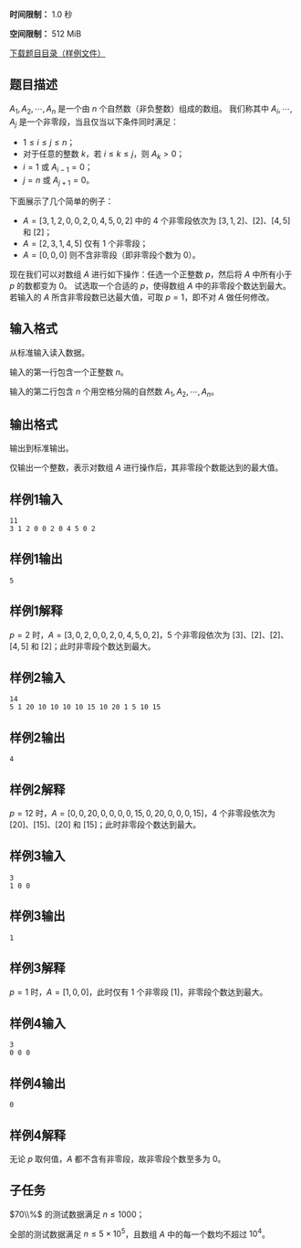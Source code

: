 


**时间限制：** 1.0 秒 


**空间限制：** 512 MiB

[下载题目目录（样例文件）](examples/CSP202109-2.zip)




## 题目描述

$A_1, A_2, \cdots, A_n$ 是一个由 $n$ 个自然数（非负整数）组成的数组。
我们称其中 $A_i, \cdots, A_j$ 是一个非零段，当且仅当以下条件同时满足：

* $1 \leq i \leq j \leq n$；
* 对于任意的整数 $k$，若 $i \leq k \leq j$，则 $A_k > 0$；
* $i = 1$ 或 $A_{i-1} = 0$；
* $j = n$ 或 $A_{j+1} = 0$。

下面展示了几个简单的例子：

* $A = [3, 1, 2, 0, 0, 2, 0, 4, 5, 0, 2]$ 中的 $4$ 个非零段依次为 $[3, 1, 2]$、$[2]$、$[4, 5]$ 和 $[2]$；
* $A = [2, 3, 1, 4, 5]$ 仅有 $1$ 个非零段；
* $A = [0, 0, 0]$ 则不含非零段（即非零段个数为 $0$）。

现在我们可以对数组 $A$ 进行如下操作：任选一个正整数 $p$，然后将 $A$ 中所有小于 $p$ 的数都变为 $0$。
试选取一个合适的 $p$，使得数组 $A$ 中的非零段个数达到最大。
若输入的 $A$ 所含非零段数已达最大值，可取 $p=1$，即不对 $A$ 做任何修改。

## 输入格式

从标准输入读入数据。

输入的第一行包含一个正整数 $n$。

输入的第二行包含 $n$ 个用空格分隔的自然数 $A_1, A_2, \cdots, A_n$。

## 输出格式

输出到标准输出。

仅输出一个整数，表示对数组 $A$ 进行操作后，其非零段个数能达到的最大值。








## 样例1输入

```plain
11
3 1 2 0 0 2 0 4 5 0 2

```



## 样例1输出

```plain
5

```


## 样例1解释

$p = 2$ 时，$A = [3, 0, 2, 0, 0, 2, 0, 4, 5, 0, 2]$，$5$ 个非零段依次为 $[3]$、$[2]$、$[2]$、$[4, 5]$ 和 $[2]$；此时非零段个数达到最大。








## 样例2输入

```plain
14
5 1 20 10 10 10 10 15 10 20 1 5 10 15
```



## 样例2输出

```plain
4

```


## 样例2解释

$p = 12$ 时，$A = [0, 0, 20, 0, 0, 0, 0, 15, 0, 20, 0, 0, 0, 15]$，$4$ 个非零段依次为 $[20]$、$[15]$、$[20]$ 和 $[15]$；此时非零段个数达到最大。








## 样例3输入

```plain
3
1 0 0

```



## 样例3输出

```plain
1

```


## 样例3解释

$p = 1$ 时，$A = [1, 0, 0]$，此时仅有 $1$ 个非零段 $[1]$，非零段个数达到最大。








## 样例4输入

```plain
3
0 0 0
```



## 样例4输出

```plain
0
```


## 样例4解释

无论 $p$ 取何值，$A$ 都不含有非零段，故非零段个数至多为 $0$。

## 子任务

$70\\%$ 的测试数据满足 $n \leq 1000$；

全部的测试数据满足 $n \leq 5 \times 10^{5}$，且数组 $A$ 中的每一个数均不超过 $10^{4}$。